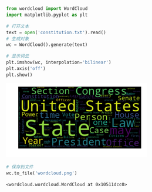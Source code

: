 

```python
from wordcloud import WordCloud
import matplotlib.pyplot as plt
```


```python
# 打开文本
text = open('constitution.txt').read()
# 生成对象
wc = WordCloud().generate(text)
```


```python
# 显示词云
plt.imshow(wc, interpolation='bilinear')
plt.axis('off')
plt.show()
```


![png](output_2_0.png)



```python
# 保存到文件
wc.to_file('wordcloud.png')
```




    <wordcloud.wordcloud.WordCloud at 0x10511dcc0>


